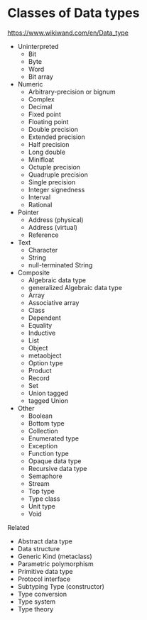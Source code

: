 # Classes of Data types

https://www.wikiwand.com/en/Data_type


- Uninterpreted
  - Bit
  - Byte
  - Word
  - Bit array
- Numeric
  - Arbitrary-precision or bignum
  - Complex
  - Decimal
  - Fixed point
  - Floating point
  - Double precision
  - Extended precision
  - Half precision
  - Long double
  - Minifloat
  - Octuple precision
  - Quadruple precision
  - Single precision
  - Integer signedness
  - Interval
  - Rational
- Pointer
  - Address (physical)
  - Address (virtual)
  - Reference
- Text
  - Character
  - String
  - null-terminated String
- Composite
  - Algebraic data type
  - generalized Algebraic data type
  - Array
  - Associative array
  - Class
  - Dependent
  - Equality
  - Inductive
  - List
  - Object
  - metaobject
  - Option type
  - Product
  - Record
  - Set
  - Union tagged
  - tagged Union
- Other
  - Boolean
  - Bottom type
  - Collection
  - Enumerated type
  - Exception
  - Function type
  - Opaque data type
  - Recursive data type
  - Semaphore
  - Stream
  - Top type
  - Type class
  - Unit type
  - Void


Related
- Abstract data type
- Data structure
- Generic Kind (metaclass)
- Parametric polymorphism
- Primitive data type
- Protocol interface
- Subtyping Type (constructor)
- Type conversion
- Type system
- Type theory